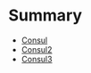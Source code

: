 # Summary

- [Consul](consul/consul.md)
- [Consul2](consul/consul2.md)
- [Consul3](consul/consul3.md)
